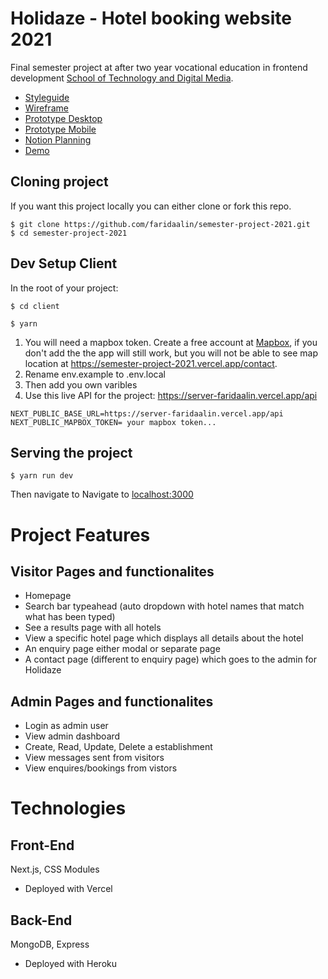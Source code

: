 # Holidaze - Hotel booking website 2021

Final semester project at after two year vocational education in frontend development [School of Technology and Digital Media](https://www.noroff.no/).

- [Styleguide](https://www.figma.com/file/SJnvvdbi4aZchirM3lplSq/Holizade-Style-Guide?node-id=0%3A1)
- [Wireframe](https://www.figma.com/proto/1gNhUFEKlyZ2QFU8dNOyZ7/Holidaze-wireframe?page-id=0%3A1&node-id=1%3A2&scaling=min-zoom)
- [Prototype Desktop](https://www.figma.com/proto/L4K2qS4bgQHup4cwcQHhdE/Holizade-Desktop?page-id=0%3A1&node-id=15%3A23&scaling=min-zoom)
- [Prototype Mobile](https://www.figma.com/proto/dWjj4VtpPBxclpUltImmdv/Holidaze-mobile?page-id=0%3A1&node-id=2%3A23&scaling=min-zoom)
- [Notion Planning](https://www.notion.so/69d229f2bad44145a856521ea7944f11?v=133f35b431dc4051bc3d4cca83c5e862)
- [Demo](https://semester-project-2021.vercel.app/)

## Cloning project

If you want this project locally you can either clone or fork this repo.

```
$ git clone https://github.com/faridaalin/semester-project-2021.git
$ cd semester-project-2021
```

## Dev Setup Client

In the root of your project:

```
$ cd client
```

```
$ yarn
```

1. You will need a mapbox token. Create a free account at [Mapbox](https://www.mapbox.com/), if you don't add the the app will still work, but you will not be able to see map location at https://semester-project-2021.vercel.app/contact.
2. Rename env.example to .env.local
3. Then add you own varibles
4. Use this live API for the project: https://server-faridaalin.vercel.app/api

```
NEXT_PUBLIC_BASE_URL=https://server-faridaalin.vercel.app/api
NEXT_PUBLIC_MAPBOX_TOKEN= your mapbox token...
```

## Serving the project

```
$ yarn run dev
```

Then navigate to Navigate to [localhost:3000](http://localhost:3000)

# Project Features

## Visitor Pages and functionalites

- Homepage
- Search bar typeahead (auto dropdown with hotel names that match what has been typed)
- See a results page with all hotels
- View a specific hotel page which displays all details about the hotel
- An enquiry page either modal or separate page
- A contact page (different to enquiry page) which goes to the admin for Holidaze

## Admin Pages and functionalites

- Login as admin user
- View admin dashboard
- Create, Read, Update, Delete a establishment
- View messages sent from visitors
- View enquires/bookings from vistors

# Technologies

## Front-End

Next.js, CSS Modules

- Deployed with Vercel

## Back-End

MongoDB, Express

- Deployed with Heroku

